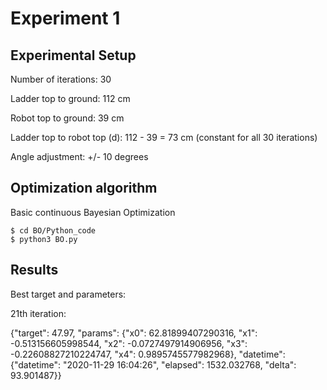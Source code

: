 # Experiment 1

## Experimental Setup

Number of iterations: 30

Ladder top to ground: 112 cm

Robot top to ground: 39 cm

Ladder top to robot top (d): 112 - 39 = 73 cm (constant for all 30 iterations)

Angle adjustment: +/- 10 degrees

## Optimization algorithm

Basic continuous Bayesian Optimization

```shell
$ cd BO/Python_code
$ python3 BO.py
```

## Results

Best target and parameters: 

21th iteration: 

{"target": 47.97, "params": {"x0": 62.81899407290316, "x1": -0.513156605998544, "x2": -0.0727497914906956, "x3": -0.22608827210224747, "x4": 0.9895745577982968}, "datetime": {"datetime": "2020-11-29 16:04:26", "elapsed": 1532.032768, "delta": 93.901487}}
